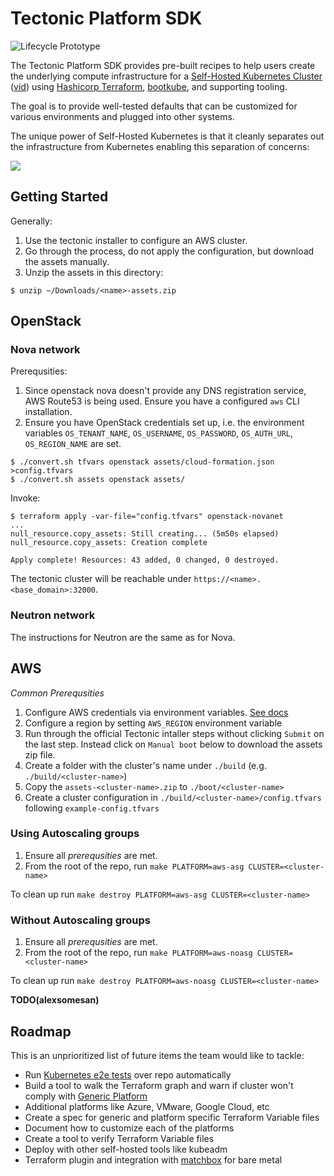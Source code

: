 # Tectonic Platform SDK

![Lifecycle Prototype](https://img.shields.io/badge/Lifecycle-Prototype-f4cccc.svg)

The Tectonic Platform SDK provides pre-built recipes to help users create the underlying compute infrastructure for a [Self-Hosted Kubernetes Cluster](https://github.com/kubernetes/community/blob/master/contributors/design-proposals/self-hosted-kubernetes.md) ([vid](https://coreos.com/blog/self-hosted-kubernetes.html)) using [Hashicorp Terraform](https://terraform.io), [bootkube](https://github.com/kubernetes-incubator/bootkube), and supporting tooling.

The goal is to provide well-tested defaults that can be customized for various environments and plugged into other systems.

The unique power of Self-Hosted Kubernetes is that it cleanly separates out the infrastructure from Kubernetes enabling this separation of concerns:

![](http://i.imgur.com/Gd9W7RR.gif)

## Getting Started

Generally:

1. Use the tectonic installer to configure an AWS cluster.
2. Go through the process, do not apply the configuration, but download the assets manually.
3. Unzip the assets in this directory:

```
$ unzip ~/Downloads/<name>-assets.zip
```

## OpenStack

### Nova network

Prerequsities:

1. Since openstack nova doesn't provide any DNS registration service, AWS Route53 is being used.
Ensure you have a configured `aws` CLI installation.
2. Ensure you have OpenStack credentials set up, i.e. the environment variables `OS_TENANT_NAME`, `OS_USERNAME`, `OS_PASSWORD`, `OS_AUTH_URL`, `OS_REGION_NAME` are set.

```
$ ./convert.sh tfvars openstack assets/cloud-formation.json >config.tfvars
$ ./convert.sh assets openstack assets/
```

Invoke:

```
$ terraform apply -var-file="config.tfvars" openstack-novanet
...
null_resource.copy_assets: Still creating... (5m50s elapsed)
null_resource.copy_assets: Creation complete

Apply complete! Resources: 43 added, 0 changed, 0 destroyed.
```

The tectonic cluster will be reachable under `https://<name>.<base_domain>:32000`.

### Neutron network

The instructions for Neutron are the same as for Nova.

## AWS

*Common Prerequsities*

1. Configure AWS credentials via environment variables. 
[See docs](http://docs.aws.amazon.com/cli/latest/userguide/cli-chap-getting-started.html#cli-environment)
2. Configure a region by setting `AWS_REGION` environment variable
3. Run through the official Tectonic intaller steps without clicking `Submit` on the last step. 
Instead click on `Manual boot` below to download the assets zip file.
4. Create a folder with the cluster's name under `./build` (e.g. `./build/<cluster-name>`)
5. Copy the `assets-<cluster-name>.zip` to `./boot/<cluster-name>`
6. Create a cluster configuration in `./build/<cluster-name>/config.tfvars` following `example-config.tfvars`

### Using Autoscaling groups

1. Ensure all *prerequsities* are met.
2. From the root of the repo, run `make PLATFORM=aws-asg CLUSTER=<cluster-name>`

To clean up run `make destroy PLATFORM=aws-asg CLUSTER=<cluster-name>`

### Without Autoscaling groups

1. Ensure all *prerequsities* are met.
2. From the root of the repo, run `make PLATFORM=aws-noasg CLUSTER=<cluster-name>`

To clean up run `make destroy PLATFORM=aws-noasg CLUSTER=<cluster-name>`

**TODO(alexsomesan)**

## Roadmap

This is an unprioritized list of future items the team would like to tackle:

- Run [Kubernetes e2e tests](https://github.com/coreos-inc/tectonic-platform-sdk/issues/6) over repo automatically
- Build a tool to walk the Terraform graph and warn if cluster won't comply with [Generic Platform](https://github.com/coreos-inc/tectonic-platform-sdk/blob/master/Documentation/generic-platform.md)
- Additional platforms like Azure, VMware, Google Cloud, etc
- Create a spec for generic and platform specific Terraform Variable files
- Document how to customize each of the platforms
- Create a tool to verify Terraform Variable files
- Deploy with other self-hosted tools like kubeadm
- Terraform plugin and integration with [matchbox](https://github.com/coreos/matchbox) for bare metal
